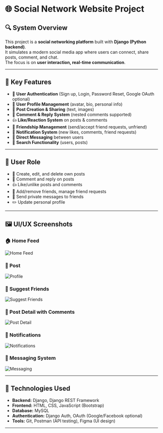 # 🌐 Social Network Website Project  

## 🔍 System Overview  

This project is a **social networking platform** built with **Django (Python backend)**.  
It simulates a modern social media app where users can connect, share posts, comment, and chat.  
The focus is on **user interaction, real-time communication**.  

---

## 🌟 Key Features  

- 🔐 **User Authentication** (Sign up, Login, Password Reset, Google OAuth optional)  
- 👤 **User Profile Management** (avatar, bio, personal info)  
- 📝 **Post Creation & Sharing** (text, images)  
- 💬 **Comment & Reply System** (nested comments supported)  
- 👍 **Like/Reaction System** on posts & comments  
- 👥 **Friendship Management** (send/accept friend requests, unfriend)  
- 🔔 **Notification System** (new likes, comments, friend requests)  
- 💌 **Direct Messaging** between users  
- 🔎 **Search Functionality** (users, posts)  

---

## 👤 User Role  

- 📝 Create, edit, and delete own posts  
- 💬 Comment and reply on posts  
- 👍 Like/unlike posts and comments  
- 👥 Add/remove friends, manage friend requests  
- 💌 Send private messages to friends  
- ✏️ Update personal profile  

---

## 🖼️ UI/UX Screenshots  

### 🏠 Home Feed  
![Home Feed](./imgReadMe/23ea7786-311e-4cf0-8d81-af99f5bf01fb.jfif)  

### 👤 Post  
![Profile](./imgReadMe/1997c5b6-37f7-46ca-aba0-42a2b122d1fb.jpg)  

### 👥 Suggest Friends  
![Suggest Friends](./imgReadMe/635771af-f76e-46bf-b2e6-e377dc7fbea0.jpg)  

### 💬 Post Detail with Comments  
![Post Detail](./imgReadMe/2941b348-daee-4e48-88d6-43d7e268f724.jpg)  

### 🔔 Notifications  
![Notifications](./imgReadMe/7041cdaa-b4a7-4599-9d59-73558631bfb8.jpg)  

### 💌 Messaging System  
![Messaging](./imgReadMe/b56a1296-383c-4d17-b97a-8098fed49e69.jpg)  


---

## 🚀 Technologies Used  

- **Backend:** Django, Django REST Framework  
- **Frontend:** HTML, CSS, JavaScript (Bootstrap)  
- **Database:** MySQL  
- **Authentication:** Django Auth, OAuth (Google/Facebook optional)  
- **Tools:** Git, Postman (API testing), Figma (UI design)  

---
